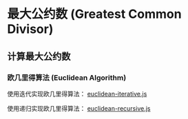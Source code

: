# 最大公约数 (Greatest Common Divisor)


## 计算最大公约数

### 欧几里得算法 (Euclidean Algorithm)

使用迭代实现欧几里得算法：
[euclidean-iterative.js](./euclidean-iterative.js)

使用递归实现欧几里得算法：
[euclidean-recursive.js](./euclidean-recursive.js)






